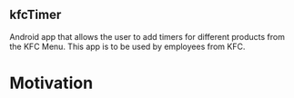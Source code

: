 ## kfcTimer

Android app that allows the user to add timers for different products from the KFC Menu. This app is to be used by employees from KFC.

# Motivation






